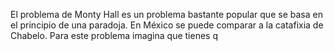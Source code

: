El problema de Monty Hall es un problema bastante popular que se basa en el principio de una paradoja. En México se puede comparar a la catafixia de Chabelo. Para este problema imagina que tienes q
